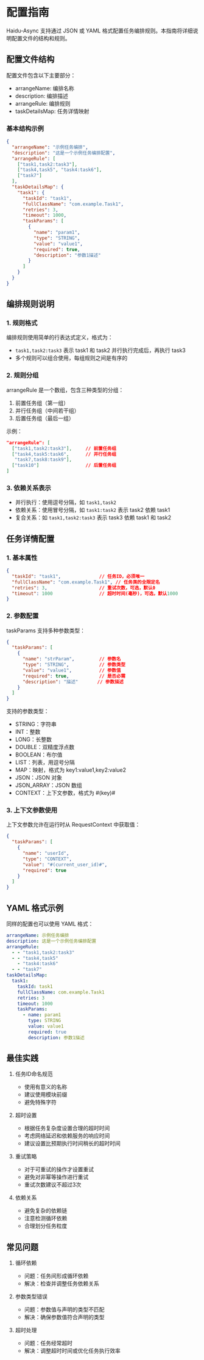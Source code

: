 # 配置指南

Haidu-Async 支持通过 JSON 或 YAML 格式配置任务编排规则。本指南将详细说明配置文件的结构和规则。

## 配置文件结构

配置文件包含以下主要部分：

- arrangeName: 编排名称
- description: 编排描述
- arrangeRule: 编排规则
- taskDetailsMap: 任务详情映射

### 基本结构示例

```json
{
  "arrangeName": "示例任务编排",
  "description": "这是一个示例任务编排配置",
  "arrangeRule": [
    ["task1,task2:task3"],
    ["task4,task5", "task4:task6"],
    ["task7"]
  ],
  "taskDetailsMap": {
    "task1": {
      "taskId": "task1",
      "fullClassName": "com.example.Task1",
      "retries": 3,
      "timeout": 1000,
      "taskParams": [
        {
          "name": "param1",
          "type": "STRING",
          "value": "value1",
          "required": true,
          "description": "参数1描述"
        }
      ]
    }
  }
}
```

## 编排规则说明

### 1. 规则格式

编排规则使用简单的行表达式定义，格式为：

- `task1,task2:task3` 表示 task1 和 task2 并行执行完成后，再执行 task3
- 多个规则可以组合使用，每组规则之间是有序的

### 2. 规则分组

arrangeRule 是一个数组，包含三种类型的分组：

1. 前置任务组（第一组）
2. 并行任务组（中间若干组）
3. 后置任务组（最后一组）

示例：

```json
"arrangeRule": [
  ["task1,task2:task3"],     // 前置任务组
  ["task4,task5:task6",      // 并行任务组
   "task7,task8:task9"],
  ["task10"]                 // 后置任务组
]
```

### 3. 依赖关系表示

- 并行执行：使用逗号分隔，如 `task1,task2`
- 依赖关系：使用冒号分隔，如 `task1:task2` 表示 task2 依赖 task1
- 复合关系：如 `task1,task2:task3` 表示 task3 依赖 task1 和 task2

## 任务详情配置

### 1. 基本属性

```json
{
  "taskId": "task1",              // 任务ID，必须唯一
  "fullClassName": "com.example.Task1", // 任务类的全限定名
  "retries": 3,                   // 重试次数，可选，默认0
  "timeout": 1000                 // 超时时间(毫秒)，可选，默认1000
}
```

### 2. 参数配置

taskParams 支持多种参数类型：

```json
{
  "taskParams": [
    {
      "name": "strParam",         // 参数名
      "type": "STRING",           // 参数类型
      "value": "value1",          // 参数值
      "required": true,           // 是否必需
      "description": "描述"       // 参数描述
    }
  ]
}
```

支持的参数类型：

- STRING：字符串
- INT：整数
- LONG：长整数
- DOUBLE：双精度浮点数
- BOOLEAN：布尔值
- LIST：列表，用逗号分隔
- MAP：映射，格式为 key1:value1,key2:value2
- JSON：JSON 对象
- JSON_ARRAY：JSON 数组
- CONTEXT：上下文参数，格式为 #(key)#

### 3. 上下文参数使用

上下文参数允许在运行时从 RequestContext 中获取值：

```json
{
  "taskParams": [
    {
      "name": "userId",
      "type": "CONTEXT",
      "value": "#(current_user_id)#",
      "required": true
    }
  ]
}
```

## YAML 格式示例

同样的配置也可以使用 YAML 格式：

```yaml
arrangeName: 示例任务编排
description: 这是一个示例任务编排配置
arrangeRule:
  - - "task1,task2:task3"
  - - "task4,task5"
    - "task4:task6"
  - - "task7"
taskDetailsMap:
  task1:
    taskId: task1
    fullClassName: com.example.Task1
    retries: 3
    timeout: 1000
    taskParams:
      - name: param1
        type: STRING
        value: value1
        required: true
        description: 参数1描述
```

## 最佳实践

1. 任务ID命名规范
    - 使用有意义的名称
    - 建议使用模块前缀
    - 避免特殊字符

2. 超时设置
    - 根据任务复杂度设置合理的超时时间
    - 考虑网络延迟和依赖服务的响应时间
    - 建议设置比预期执行时间稍长的超时时间

3. 重试策略
    - 对于可重试的操作才设置重试
    - 避免对非幂等操作进行重试
    - 重试次数建议不超过3次

4. 依赖关系
    - 避免复杂的依赖链
    - 注意检测循环依赖
    - 合理划分任务粒度

## 常见问题

1. 循环依赖
    - 问题：任务间形成循环依赖
    - 解决：检查并调整任务依赖关系

2. 参数类型错误
    - 问题：参数值与声明的类型不匹配
    - 解决：确保参数值符合声明的类型

3. 超时处理
    - 问题：任务经常超时
    - 解决：调整超时时间或优化任务执行效率 